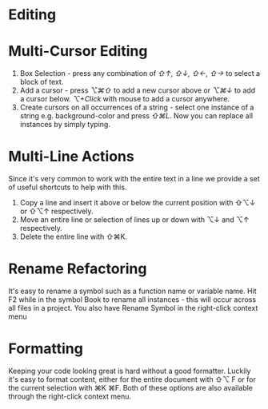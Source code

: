 # Editing

# Multi-Cursor Editing
1. Box Selection - press any combination of *⇧↑, ⇧↓, ⇧←, ⇧→* to select a block of text. 
2. Add a cursor - press *⌥⌘⇧* to add a new cursor above or *⌥⌘↓* to add a cursor below. *⌥+Click* with mouse to add a cursor anywhere. 
3. Create cursors on all occurrences of a string - select one instance of a string e.g. background-color and press *⇧⌘L*. Now you
can replace all instances by simply typing.


# Multi-Line Actions
Since it's very common to work with the entire text in a line we provide a set of useful shortcuts to help with this.
1. Copy a line and insert it above or below the current position with ⇧⌥↓ or ⇧⌥↑ respectively.
2. Move an entire line or selection of lines up or down with ⌥↓ and ⌥↑ respectively.
3. Delete the entire line with ⇧⌘K.


# Rename Refactoring
It's easy to rename a symbol such as a function name or variable name. Hit F2 while in the symbol Book to rename all instances - this will
occur across all files in a project. You also have Rename Symbol in the right-click context menu

# Formatting
Keeping your code looking great is hard without a good formatter. Luckily it's easy to format content, either for the
entire document with ⇧⌥ F or for the current selection with ⌘K ⌘F. Both of these options are also available through the
right-click context menu.
